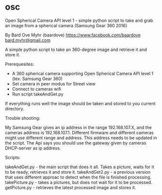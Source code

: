 # osc
Open Spherical Camera API level 1 - simple python script to take and grab an image from a spherical camera (Samsung Gear 360 2016)

By Bard Ove Myhr (baardove)
https://www.facebook.com/baardove
bard.myhr@gmail.com


A simple python script to take an 360-degree image and retrieve it and store it.


Prerequesites:

  * A 360 spherical camera supporting Open Spherical Camera API level 1 (tex. Samsung Gear 360)
  * Set camera in peer modus for Street view 
  * Connect to cameras wifi 
  * Run script takeAndGet.py
  
  If everything runs well the image should be taken and stored to you current directory.
  
  
Trouble shooting:
 
 My Samsung Gear gives an ip address in the range 192.168.107.X, and the cameras address is 192.168.107.1.
 Different firmware and different cameras might use different range and address. This address needs to be updated in the script.  The Api says you should use the gateway given by cameras DHCP-server as ip address.
 
 
 Scripts:
 
 takeAndGet.py - the main script that does it all. Takes a picture, waits for it to be ready, retrieves it and store it.
 takeAndGet2.py - a previous version that uses different approac to detect when the file is finished processing.
 takePicture.py - takes a pictures, but does not wait for it to be processed.
 getPicture.py - retrieves the latest processed image and stores it.
 
 
 
